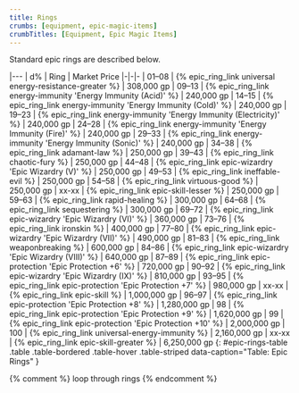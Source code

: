 ```yaml
---
title: Rings
crumbs: [equipment, epic-magic-items]
crumbTitles: [Equipment, Epic Magic Items]
---
```


Standard epic rings are described below.

|---
| d% | Ring | Market Price
|-|-|-
| 01–08 | {% epic_ring_link universal energy-resistance-greater %} | 308,000 gp
| 09–13 | {% epic_ring_link energy-immunity 'Energy Immunity (Acid)' %} | 240,000 gp
| 14–15 | {% epic_ring_link energy-immunity 'Energy Immunity (Cold)' %} | 240,000 gp
| 19–23 | {% epic_ring_link energy-immunity 'Energy Immunity (Electricity)' %} | 240,000 gp
| 24–28 | {% epic_ring_link energy-immunity 'Energy Immunity (Fire)' %} | 240,000 gp
| 29–33 | {% epic_ring_link energy-immunity 'Energy Immunity (Sonic)' %} | 240,000 gp
| 34–38 | {% epic_ring_link adamant-law %} | 250,000 gp
| 39–43 | {% epic_ring_link chaotic-fury %} | 250,000 gp
| 44–48 | {% epic_ring_link epic-wizardry 'Epic Wizardry (V)' %} | 250,000 gp
| 49–53 | {% epic_ring_link ineffable-evil %} | 250,000 gp
| 54–58 | {% epic_ring_link virtuous-good %} | 250,000 gp
| xx-xx | {% epic_ring_link epic-skill-lesser %} | 250,000 gp
| 59–63 | {% epic_ring_link rapid-healing %} | 300,000 gp
| 64–68 | {% epic_ring_link sequestering %} | 300,000 gp
| 69–72 | {% epic_ring_link epic-wizardry 'Epic Wizardry (VI)' %} | 360,000 gp
| 73–76 | {% epic_ring_link ironskin %} | 400,000 gp
| 77–80 | {% epic_ring_link epic-wizardry 'Epic Wizardry (VII)' %} | 490,000 gp
| 81–83 | {% epic_ring_link weaponbreaking %} | 600,000 gp
| 84–86 | {% epic_ring_link epic-wizardry 'Epic Wizardry (VIII)' %} | 640,000 gp
| 87–89 | {% epic_ring_link epic-protection 'Epic Protection +6' %} | 720,000 gp
| 90–92 | {% epic_ring_link epic-wizardry 'Epic Wizardry (IX)' %} | 810,000 gp
| 93–95 | {% epic_ring_link epic-protection 'Epic Protection +7' %} | 980,000 gp
| xx-xx | {% epic_ring_link epic-skill %} | 1,000,000 gp
| 96–97 | {% epic_ring_link epic-protection 'Epic Protection +8' %} | 1,280,000 gp
| 98 | {% epic_ring_link epic-protection 'Epic Protection +9' %} | 1,620,000 gp
| 99 | {% epic_ring_link epic-protection 'Epic Protection +10' %} | 2,000,000 gp
| 100 | {% epic_ring_link universal-energy-immunity %} | 2,160,000 gp
| xx-xx | {% epic_ring_link epic-skill-greater %} | 6,250,000 gp
{: #epic-rings-table .table .table-bordered .table-hover .table-striped data-caption="Table: Epic Rings" }

{% comment %}
loop through rings
{% endcomment %}
